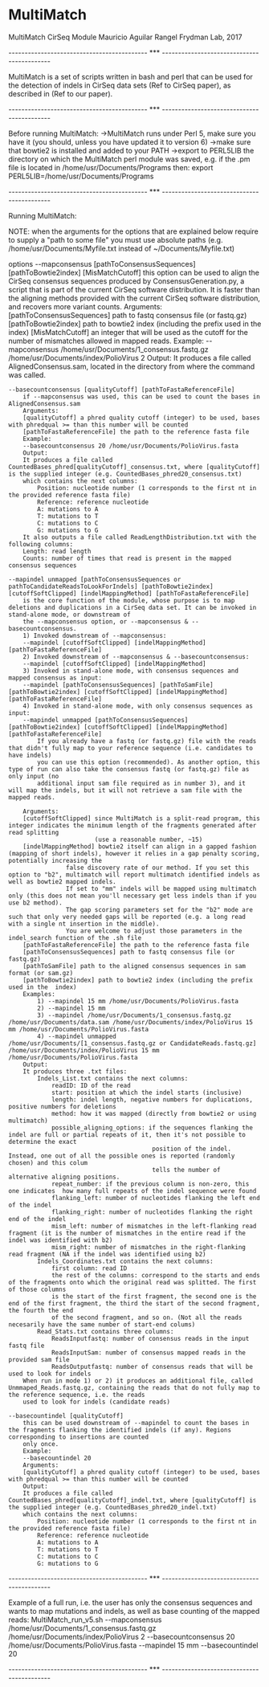 # MultiMatch
MultiMatch CirSeq Module
Mauricio Aguilar Rangel
Frydman Lab, 2017

------------------------------------------- *** -------------------------------------------

MultiMatch is a set of scripts written in bash and perl that can be used for the detection of indels in CirSeq data sets (Ref to CirSeq paper),
as described in (Ref to our paper). 

------------------------------------------- *** -------------------------------------------

Before running MultiMatch:
	->MultiMatch runs under Perl 5, make sure you have it (you should, unless you have updated it to version 6)
	->make sure that bowtie2 is installed and added to your PATH
	->export to PERL5LIB the directory on which the MultiMatch perl module was saved, e.g. if the .pm file is located in /home/usr/Documents/Programs then:
		export PERL5LIB=/home/usr/Documents/Programs

------------------------------------------- *** -------------------------------------------

Running MultiMatch:

NOTE: when the arguments for the options that are explained below require to supply a "path to some file" you must use absolute paths
(e.g. /home/usr/Documents/Myfile.txt instead of ~/Documents/Myfile.txt)

options
	--mapconsensus [pathToConsensusSequences] [pathToBowtie2index] [MisMatchCutoff]
		this option can be used to align the CirSeq consensus sequences produced by ConsensusGeneration.py, a script that is part of the current CirSeq software
		distribution. It is faster than the aligning methods provided with the current CirSeq software distribution, and recovers more variant counts.
		Arguments:
		[pathToConsensusSequences] path to fastq consensus file (or fastq.gz)
		[pathToBowtie2index] path to bowtie2 index (including the prefix used in the  index)
		[MisMatchCutoff] an integer that will be used as the cutoff for the number of mismatches allowed in mapped reads.
		Example:
		--mapconsensus /home/usr/Documents/1_consensus.fastq.gz /home/usr/Documents/index/PolioVirus 2
		Output:
		It produces a file called AlignedConsensus.sam, located in the directory from where the command was called.
		
	--basecountconsensus [qualityCutoff] [pathToFastaReferenceFile]
		if --mapconsensus was used, this can be used to count the bases in AlignedConsensus.sam
		Arguments:
		[qualityCutoff] a phred quality cutoff (integer) to be used, bases with phredqual >= than this number will be counted
		[pathToFastaReferenceFile] the path to the reference fasta file
		Example:
		--basecountconsensus 20 /home/usr/Documents/PolioVirus.fasta
		Output:
		It produces a file called CountedBases_phred[qualityCutoff]_consensus.txt, where [qualityCutoff] is the supplied integer (e.g. CountedBases_phred20_consensus.txt)
		which contains the next columns:
			Position: nucleotide number (1 corresponds to the first nt in the provided reference fasta file)
			Reference: reference nucleotide
			A: mutations to A
			T: mutations to T
			C: mutations to C
			G: mutations to G
		It also outputs a file called ReadLengthDistribution.txt with the following columns:
		Length: read length
		Counts: number of times that read is present in the mapped consensus sequences
	
	--mapindel unmapped [pathToConsensusSequences or pathToCandidateReadsToLookForIndels] [pathToBowtie2index] [cutoffSoftClipped] [indelMappingMethod] [pathToFastaReferenceFile]
		is the core function of the module, whose purpose is to map deletions and duplications in a CirSeq data set. It can be invoked in stand-alone mode, or downstream of
		the --mapconsensus option, or --mapconsensus & --basecountconsensus.
		1) Invoked downstream of --mapconsensus:
		--mapindel [cutoffSoftClipped] [indelMappingMethod] [pathToFastaReferenceFile]
		2) Invoked downstream of --mapconsensus & --basecountconsensus:
		--mapindel [cutoffSoftClipped] [indelMappingMethod]
		3) Invoked in stand-alone mode, with consensus sequences and mapped consensus as input:
		--mapindel [pathToConsensusSequences] [pathToSamFile] [pathToBowtie2index] [cutoffSoftClipped] [indelMappingMethod] [pathToFastaReferenceFile]
		4) Invoked in stand-alone mode, with only consensus sequences as input:
		--mapindel unmapped [pathToConsensusSequences] [pathToBowtie2index] [cutoffSoftClipped] [indelMappingMethod] [pathToFastaReferenceFile]
			If you already have a fastq (or fastq.gz) file with the reads that didn't fully map to your reference sequence (i.e. candidates to have indels)
			you can use this option (recommended). As another option, this type of run can also take the consensus fastq (or fastq.gz) file as only input (no
			additional input sam file required as in number 3), and it will map the indels, but it will not retrieve a sam file with the mapped reads.
		
		Arguments:
		[cutoffSoftClipped] since MultiMatch is a split-read program, this integer indicates the minimum length of the fragments generated after read splitting
							(use a reasonable number, ~15)
		[indelMappingMethod] bowtie2 itself can align in a gapped fashion (mapping of short indels), however it relies in a gap penalty scoring, potentially increasing the
					false discovery rate of our method. If you set this option to "b2", multimatch will report multimatch identified indels as well as bowtie2 mapped indels.
					If set to "mm" indels will be mapped using multimatch only (this does not mean you'll necessary get less indels than if you use b2 method).
					The gap scoring parameters set for the "b2" mode are such that only very needed gaps will be reported (e.g. a long read with a single nt insertion in the middle).
					You are welcome to adjust those parameters in the indel_search function of the .sh file
		[pathToFastaReferenceFile] the path to the reference fasta file
		[pathToConsensusSequences] path to fastq consensus file (or fastq.gz)
		[pathToSamFile] path to the aligned consensus sequences in sam format (or sam.gz)
		[pathToBowtie2index] path to bowtie2 index (including the prefix used in the  index)
		Examples:
			1) --mapindel 15 mm /home/usr/Documents/PolioVirus.fasta
			2) --mapindel 15 mm
			3) --mapindel /home/usr/Documents/1_consensus.fastq.gz /home/usr/Documents/data.sam /home/usr/Documents/index/PolioVirus 15 mm /home/usr/Documents/PolioVirus.fasta
			4) --mapindel unmapped /home/usr/Documents/[1_consensus.fastq.gz or CandidateReads.fastq.gz] /home/usr/Documents/index/PolioVirus 15 mm /home/usr/Documents/PolioVirus.fasta
		Output:
		It produces three .txt files:
			Indels_List.txt contains the next columns:
				readID: ID of the read
				start: position at which the indel starts (inclusive)
				length: indel length, negative numbers for duplications, positive numbers for deletions
				method: how it was mapped (directly from bowtie2 or using multimatch)
				possible_aligning_options: if the sequences flanking the indel are full or partial repeats of it, then it's not possible to determine the exact
											position of the indel. Instead, one out of all the possible ones is reported (randomly chosen) and this colum
											tells the number of alternative aligning positions.
				repeat_number: if the previous column is non-zero, this one indicates  how many full repeats of the indel sequence were found
				flanking_left: number of nucleotides flanking the left end of the indel
				flanking_right: number of nucleotides flanking the right end of the indel
				mism_left: number of mismatches in the left-flanking read fragment (it is the number of mismatches in the entire read if the indel was identified with b2)
				mism_right: number of mismatches in the right-flanking read fragment (NA if the indel was identified using b2)
			Indels_Coordinates.txt contains the next columns:
				first column: read ID
				the rest of the columns: correspond to the starts and ends of the fragments onto which the original read was splitted. The first of those columns
				is the start of the first fragment, the second one is the end of the first fragment, the third the start of the second fragment, the fourth the end
				of the second fragment, and so on. (Not all the reads necesarily have the same number of start-end colums)
			Read_Stats.txt contains three columns:
				ReadsInputfastq: number of consensus reads in the input fastq file
				ReadsInputSam: number of consensus mapped reads in the provided sam file
				ReadsOutputfastq: number of consensus reads that will be used to look for indels
		When run in mode 1) or 2) it produces an additional file, called Unmmaped_Reads.fastq.gz, containing the reads that do not fully map to the reference sequence, i.e. the reads
		used to look for indels (candidate reads)
					
	--basecountindel [qualityCutoff]
		this can be used downstream of --mapindel to count the bases in the fragments flanking the identified indels (if any). Regions corresponding to insertions are counted
		only once.
		Example:
		--basecountindel 20
		Arguments:
		[qualityCutoff] a phred quality cutoff (integer) to be used, bases with phredqual >= than this number will be counted
		Output:
		It produces a file called CountedBases_phred[qualityCutoff]_indel.txt, where [qualityCutoff] is the supplied integer (e.g. CountedBases_phred20_indel.txt)
		which contains the next columns:
			Position: nucleotide number (1 corresponds to the first nt in the provided reference fasta file)
			Reference: reference nucleotide
			A: mutations to A
			T: mutations to T
			C: mutations to C
			G: mutations to G
		
------------------------------------------- *** -------------------------------------------

Example of a full run, i.e. the user has only the consensus sequences and wants to map mutations and indels, as well as base counting of the mapped reads:
MultiMatch_run_v5.sh --mapconsensus /home/usr/Documents/1_consensus.fastq.gz /home/usr/Documents/index/PolioVirus 2 --basecountconsensus 20 /home/usr/Documents/PolioVirus.fasta --mapindel 15 mm --basecountindel 20

------------------------------------------- *** -------------------------------------------
